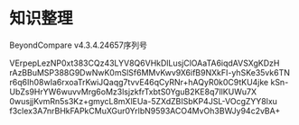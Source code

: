 # 知识整理

BeyondCompare v4.3.4.24657序列号  

VErpepLezNP0xt383CQz43LYV8Q6VHkDlLusjClOAaTA6iqdAVSXgKDzH
rAzBBuMSP388G9DwNwK0mSlSf6MMvKwv9X6ifB9NXkFI-yhSKe35vk6TN
r6q6Ih08wIa6rxoaTrKwiJQaqg7tvvE46qCyRNr+hAQyR0k0C9tKU4jke
kSn-UbZs9HrYW6wuvvMrg6oMz3lsjzkfrTxbtS0YguB2KE8q7IlKUWu7X
0wusjjKvmRn5s3Kz+gmycL8mXlEUa-5ZXdZBISbKP4JSL-VOcgZYY8lxu
f3clex3A7nrBHkFAPkCMuXGur0YrlbN9593ACO4MvOh3BWJy94c2vBA+
